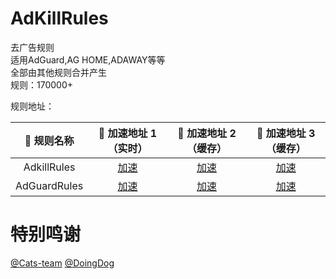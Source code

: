 # AdKillRules
去广告规则<br/>
适用AdGuard,AG HOME,ADAWAY等等<br/>
全部由其他规则合并产生<br/>
规则：170000+<br/>

规则地址：<br/>


|  🥑 规则名称   | 🚀 加速地址 1 （实时） | 🚀 加速地址 2 （缓存） | 🚀 加速地址 3 （缓存） |
|  :----:  | :----:  | :----:  |  :----:  |
| AdkillRules | [加速](https://raw.fastgit.org/Cats-Team/AdRules/AdKillRules.txt) |[加速](https://cdn.jsdelivr.net/gh/Cats-Team/AdRules@latest/AdKillRules.txt) |[加速](https://cdn.staticaly.com/gh/Cats-Team/AdRules@latest/AdKillRules.txt)|
| AdGuardRules | [加速](https://raw.fastgit.org/Cats-Team/AdRules/adguard.txt) | [加速](https://cdn.jsdelivr.net/gh/Cats-Team/AdRules@latest/adguard.txt)|[加速](https://cdn.staticaly.com/gh/Cats-Team/AdRules@latest/adguard.txt) |

# 特别鸣谢
[@Cats-team](https://github.com/Cats-Team)
[@DoingDog](https://github.com/DoingDog)
